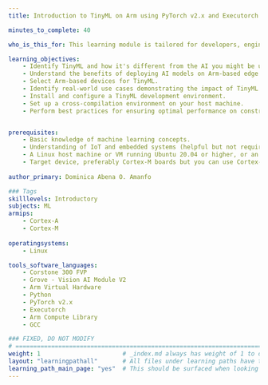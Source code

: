 ```yaml
---
title: Introduction to TinyML on Arm using PyTorch v2.x and Executorch

minutes_to_complete: 40

who_is_this_for: This learning module is tailored for developers, engineers, and data scientists who are new to TinyML and interested in exploring its potential for edge AI. If you have an interest in deploying machine learning models on low-power, resource-constrained devices, this course will help you get started using PyTorch v2.x and Executorch on Arm-based platforms.

learning_objectives: 
    - Identify TinyML and how it's different from the AI you might be used to.
    - Understand the benefits of deploying AI models on Arm-based edge devices.
    - Select Arm-based devices for TinyML.
    - Identify real-world use cases demonstrating the impact of TinyML in various industries.
    - Install and configure a TinyML development environment.
    - Set up a cross-compilation environment on your host machine.
    - Perform best practices for ensuring optimal performance on constrained edge devices.


prerequisites:
    - Basic knowledge of machine learning concepts.
    - Understanding of IoT and embedded systems (helpful but not required).
    - A Linux host machine or VM running Ubuntu 20.04 or higher, or an AWS account to use [Arm Virtual Hardware](https://www.arm.com/products/development-tools/simulation/virtual-hardware)
    - Target device, preferably Cortex-M boards but you can use Cortex-A7 boards as well.
 
author_primary: Dominica Abena O. Amanfo

### Tags
skilllevels: Introductory
subjects: ML
armips:
    - Cortex-A
    - Cortex-M
   
operatingsystems:
    - Linux

tools_software_languages:
    - Corstone 300 FVP
    - Grove - Vision AI Module V2
    - Arm Virtual Hardware
    - Python
    - PyTorch v2.x
    - Executorch
    - Arm Compute Library 
    - GCC

### FIXED, DO NOT MODIFY
# ================================================================================
weight: 1                       # _index.md always has weight of 1 to order correctly
layout: "learningpathall"       # All files under learning paths have this same wrapper
learning_path_main_page: "yes"  # This should be surfaced when looking for related content. Only set for _index.md of learning path content.
---
```

